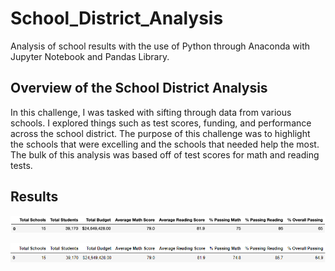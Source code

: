 # School_District_Analysis
Analysis of school results with the use of Python through Anaconda with Jupyter Notebook and Pandas Library.

## Overview of the School District Analysis
In this challenge, I was tasked with sifting through data from various schools. I explored things such as test scores, funding, and performance across the school district. The purpose of this challenge was to highlight the schools that were excelling and the schools that needed help the most. The bulk of this analysis was based off of test scores for math and reading tests.

## Results

![District Summary Old](Resources/District_summary_old.PNG)


![District Summary New](Resources/District_summary_new.PNG)
